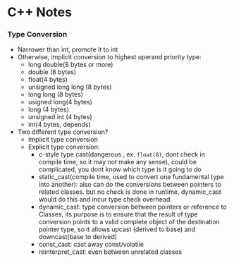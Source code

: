 # C++ Notes



### Type Conversion

* Narrower than int, promote it to int
* Otherwise, implicit conversion to highest operand priority type:
  * long double(8 bytes or more)
  * double (8 bytes)
  * float(4 bytes)
  * unsigned long long (8 bytes)
  * long long (8 bytes)
  * usigned long(4 bytes)
  * long (4 bytes)
  * unsigned int (4 bytes)
  * int(4 bytes, depends)
* Two different type conversion? 
  * Implicit type conversion
  * Explicit type conversion:
    * c-style type cast(dangerous , ex. `float(8)`, dont check in compile time, so it may not make any sense), could be complicated, you dont know which type is it going to do
    * static_cast(compile time, used to convert one fundamental type into another): also can do the conversions between pointers to related classes. but no check is done in runtime, dynamic_cast would do this and incur type check overhead. 
    * dynamic_cast: type conversion between pointers or reference to Classes, its purpose is to ensure that the result of type conversion points to a valid complete object of the destination pointer type, so it allows upcast (derived to base) and downcast(base to derived)
    * const_cast: cast away const/volatile
    * reinterpret_cast: even between unrelated classes